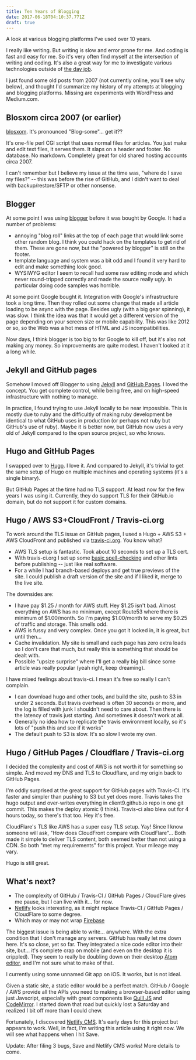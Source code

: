 ```yaml
---
title: Ten Years of Blogging
date: 2017-06-18T04:10:37.771Z
draft: true
---
```

A look at various blogging platforms I've used over 10 years.
<!--more-->

I really like writing.  But writing is slow and error prone for me.  And coding is fast and easy for me.  So it's very often find myself at the intersection of writing and coding.  It's also a great way for me to investigate various technologies outside of [the day job](https://www.signalsciences.com/).

I just found some old posts from 2007 (not currently online, you'll see why below), and thought I'd summarize my history of my attempts at blogging and blogging platforms. Missing are experiments with WordPress and Medium.com.

## Blosxom circa 2007 (or earlier)

[blosxom](http://blosxom.sourceforge.net). It's pronounced "Blog-some"... get it??

It's one-file perl CGI script that uses normal files for articles. You just make and edit text files, it serves them.  It slaps on a header and footer.  No database. No markdown. Completely great for old shared hosting accounts circa 2007.

I can't remember but I believe my issue at the time was, "where do I save my files?" -- this was before the rise of GitHub, and I didn't want to deal with backup/restore/SFTP or other nonsense.

## Blogger

At some point I was using [blogger](https://www.blogger.com/) before it was bought by Google.  It had a number of problems:

* annoying "blog roll" links at the top of each page that would link some other random blog.  I think you could hack on the templates to get rid of them.  These are gone now, but the "powered by blogger" is still on the footer.
* template language and system was a bit odd and I found it very hard to edit and make something look good.
* WYSIWYG editor I seem to recall had some raw editing mode and which never round-tripped correctly and made the source really ugly.  In particular doing code samples was horrible.

At some point Google bought it.  Integration with Google's infrastructure took a long time.  Then they rolled out some change that made all article loading to be async with the page.  Besides ugly (with a big gear spinning), it was slow.  I think the idea was that it would get a different version of the page depending on your screen size or mobile capability.  This was like 2012 or so, so the Web was a hot mess of HTML and JS incompatibilities.

Now days, I think blogger is too big to for Google to kill off, but it's also not making any money.  So improvements are quite modest.  I haven't looked at it a long while.

## Jekyll and GitHub pages

Somehow I moved off Blogger to using [Jekyll](https://jekyllrb.com) and [GitHub Pages](https://pages.github.com).  I loved the concept.  You get complete control, while being free, and on high-speed infrastructure with nothing to manage.

In practice, I found trying to use Jekyll locally to be near impossible.  This is mostly due to ruby and the difficultly of making ruby development be identical to what GitHub uses in production (or perhaps not ruby but GitHub's use of ruby).  Maybe it is better now, but GitHub now uses a very old of Jekyll compared to the open source project, so who knows.

## Hugo and GitHub Pages

I swapped over to [Hugo](https://gohugo.io).  I love it. And compared to Jekyll, it's trivial to get the same setup of Hugo on multiple machines and operating systems (it's a single binary).

But GitHub Pages at the time had no TLS support. At least now for the few years I was using it. Currently, they do support TLS for their GitHub.io domain, but do not support it for custom domains.


## Hugo / AWS S3+CloudFront / Travis-ci.org

To work around the TLS issue on GitHub pages, I used a Hugo + AWS S3 + AWS CloudFront and published via [travis-ci.org](https://travis-ci.org).  You know what? 

* AWS TLS setup is fantastic.  Took about 10 seconds to set up a TLS cert.
* With travis-ci.org I set up some [basic spell-checking](https://github.com/client9/misspell) and other lints before publishing -- just like real software.
* For a while I had branch-based deploys and get true previews of the site.  I could publish a draft version of the site and if I liked it, merge to the live site.

The downsides are:

* I have pay $1.25 / month for AWS stuff.  Hey $1.25 isn't bad.  Almost everything on AWS has no minimum, except Route53 where there is minimum of $1.00/month. So I'm paying $1.00/month to serve my $0.25 of traffic and storage.  This smells odd.
* AWS is fussy and very complex.  Once you got it locked in, it is great, but until then...
* Cache invalidation.   My site is small and each page has zero extra loads so I don't care that much, but really this is something that should be dealt with. 
* Possible "upsize surprise" where I'll get a really big bill since some article was really popular (yeah right, keep dreaming).

I have mixed feelings about travis-ci.  I mean it's free so really I can't complain.

* I can download hugo and other tools, and build the site, push to S3 in under 2 seconds.  But travis overhead is often 30 seconds or more, and the log is filled with junk I shouldn't need to care about.  Then there is the latency of travis just starting.  And sometimes it doesn't work at all.
* Generally no idea how to replicate the travis environment locally, so it's lots of "push this and see if it works"
* The default push to S3 is slow.  It's so slow I wrote my own.


## Hugo / GitHub Pages / Cloudflare / Travis-ci.org

I decided the complexity and cost of AWS is not worth it for something so simple. And moved my DNS and TLS to Cloudflare, and my origin back to GitHub Pages.

I'm oddly surprised at the great support for GitHub pages with Travis-CI.  It's faster and simpler than pushing to S3 but yet does more. Travis takes the hugo output and over-writes everything in client9.github.io repo in one git commit.   This makes the deploy atomic (I think).   Travis-ci also blew out for 4 hours today, so there's that too.  Hey it's free.

CloudFlare's TLS like AWS has a super easy TLS setup.  Yay!  Since I know someone will ask, "How does CloudFront compare with CloudFlare"...  Both made it simple to deliver TLS content, both seemed better than not using a CDN.  So both "met my requirements" for this project.  Your mileage may vary.

Hugo is still great.

## What's next?

* The complexity of GitHub / Travis-CI / GitHub Pages / CloudFlare gives me pause, but I can live with it... for now.
* [Netlify](https://www.netlify.com) looks interesting, as it might replace Travis-CI / GitHub Pages / CloudFlare to some degree.
* Which may or may not wrap [Firebase](https://firebase.google.com)

The biggest issue is being able to write... anywhere.  With the extra condition that I don't manage any servers.  GitHub has really let me down here. It's so close, yet so far. They integrated a nice code editor into their site, but... it's complete crap on mobile (and even on the desktop it is crippled).  They seem to really be doubling down on their desktop [Atom editor](https://atom.io), and I'm not sure what to make of that.

I currently using some unnamed Git app on iOS.  It works, but is not ideal.

Given a static site, a static editor would be a perfect match.  GitHub / Google / AWS provide all the APIs you need to making a browser-based editor using just Javscript, especially with great components like [Quill JS](https://quilljs.com/) and [CodeMirror](https://codemirror.net).  I started down that road but quickly lost a Saturday and realized I bit off more than I could chew.

Fortunately, I discovered [Netlify CMS](https://www.netlifycms.org).  It's early days for this project but appears to work. Well, in fact, I'm writing this article using it right now.   We will see what happens when I hit Save.


Update: After filing 3 bugs, Save and Netlify CMS works!  More details to come.
